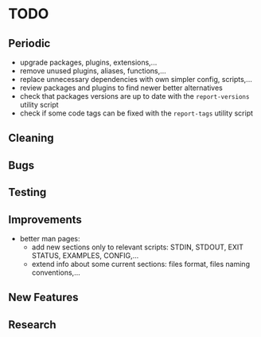 # TODO

## Periodic
  - upgrade packages, plugins, extensions,...
  - remove unused plugins, aliases, functions,...
  - replace unnecessary dependencies with own simpler config, scripts,...
  - review packages and plugins to find newer better alternatives
  - check that packages versions are up to date with the `report-versions` utility script
  - check if some code tags can be fixed with the `report-tags` utility script

## Cleaning

## Bugs

## Testing

## Improvements
  - better man pages:
    * add new sections only to relevant scripts:
      STDIN, STDOUT, EXIT STATUS, EXAMPLES, CONFIG,...
    * extend info about some current sections:
      files format, files naming conventions,...

## New Features

## Research
